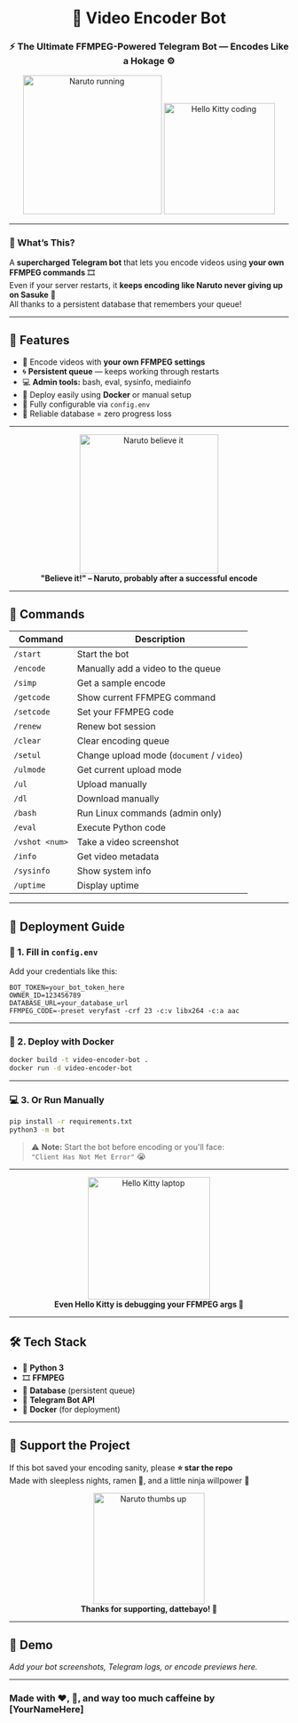 <h1 align="center">🍥 Video Encoder Bot</h1>
<h3 align="center">⚡ The Ultimate FFMPEG-Powered Telegram Bot — Encodes Like a Hokage ⚙️</h3>

<p align="center">
  <img src="https://i.giphy.com/y5efFpqW5knlu.webp" width="250" alt="Naruto running">
  <img src="https://i.giphy.com/kZqbBT64ECtjy.webp" width="200" alt="Hello Kitty coding">
</p>

---

### 🧠 What’s This?
A **supercharged Telegram bot** that lets you encode videos using **your own FFMPEG commands** 🎞️  
Even if your server restarts, it **keeps encoding like Naruto never giving up on Sasuke** 💪  
All thanks to a persistent database that remembers your queue!

---

## 💪 Features
- 🍥 Encode videos with **your own FFMPEG settings**
- 🌀 **Persistent queue** — keeps working through restarts
- 💻 **Admin tools:** bash, eval, sysinfo, mediainfo
- 🐳 Deploy easily using **Docker** or manual setup
- 🧾 Fully configurable via `config.env`
- 💾 Reliable database = zero progress loss

---

<p align="center">
  <img src="https://media.giphy.com/media/26gssIytJvy1b1THO/giphy.gif" width="250" alt="Naruto believe it">
  <br>
  <b>"Believe it!" – Naruto, probably after a successful encode</b>
</p>

---

## 💬 Commands

| Command | Description |
|----------|-------------|
| `/start` | Start the bot |
| `/encode` | Manually add a video to the queue |
| `/simp` | Get a sample encode |
| `/getcode` | Show current FFMPEG command |
| `/setcode` | Set your FFMPEG code |
| `/renew` | Renew bot session |
| `/clear` | Clear encoding queue |
| `/setul` | Change upload mode (`document` / `video`) |
| `/ulmode` | Get current upload mode |
| `/ul` | Upload manually |
| `/dl` | Download manually |
| `/bash` | Run Linux commands (admin only) |
| `/eval` | Execute Python code |
| `/vshot <num>` | Take a video screenshot |
| `/info` | Get video metadata |
| `/sysinfo` | Show system info |
| `/uptime` | Display uptime |

---

## 🧰 Deployment Guide

### 🧾 1. Fill in `config.env`
Add your credentials like this:

```env
BOT_TOKEN=your_bot_token_here
OWNER_ID=123456789
DATABASE_URL=your_database_url
FFMPEG_CODE=-preset veryfast -crf 23 -c:v libx264 -c:a aac
```

---

### 🐳 2. Deploy with Docker
```bash
docker build -t video-encoder-bot .
docker run -d video-encoder-bot
```

---

### 💻 3. Or Run Manually
```bash
pip install -r requirements.txt
python3 -m bot
```

> ⚠️ **Note:** Start the bot before encoding or you'll face:  
> `"Client Has Not Met Error"` 😭

---

<p align="center">
  <img src="https://media.giphy.com/media/YQitE4YNQNahy/giphy.gif" width="220" alt="Hello Kitty laptop">
  <br>
  <b>Even Hello Kitty is debugging your FFMPEG args 💅</b>
</p>

---

## 🛠️ Tech Stack
- 🐍 **Python 3**
- 🎞️ **FFMPEG**
- 💾 **Database** (persistent queue)
- 🤖 **Telegram Bot API**
- 🐳 **Docker** (for deployment)

---

## 💖 Support the Project
If this bot saved your encoding sanity, please **⭐ star the repo**  
Made with sleepless nights, ramen 🍜, and a little ninja willpower 🍃

<p align="center">
  <img src="https://media.giphy.com/media/J93sVmfYBtsRi/giphy.gif" width="200" alt="Naruto thumbs up">
  <br>
  <b>Thanks for supporting, dattebayo! 🍥</b>
</p>

---

## 📸 Demo
_Add your bot screenshots, Telegram logs, or encode previews here._

---

### Made with ❤️, 🦾, and way too much caffeine by [YourNameHere]
